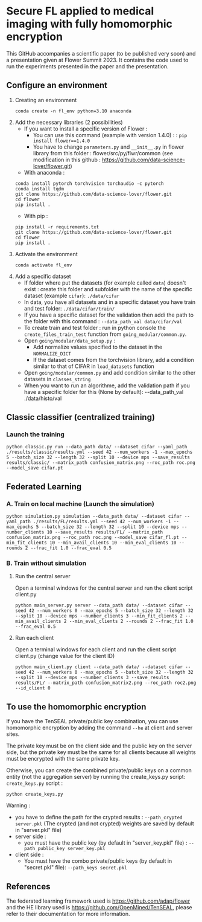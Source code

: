 # Secure FL applied to medical imaging with fully homomorphic encryption
This GitHub accompanies a scientific paper (to be published very soon) and a presentation given at Flower Summit 2023. 
It contains the code used to run the experiments presented in the paper and the presentation.
## Configure an environment
1. Creating an environment
    ```
    conda create -n fl_env python=3.10 anaconda
    ```
2. Add the necessary libraries (2 possibilities)
   - If you want to install a specific version of Flower :
      - You can use this command (example with version 1.4.0) : : `pip install flower==1.4.0` 
      - You have to change `parameters.py` and `__init__.py` in flower library from this folder : flower/src/py/flwr/common (see modification in this github : https://github.com/data-science-lover/flower.git)
   - With anaconda : 
   ```
   conda install pytorch torchvision torchaudio -c pytorch
   conda install tqdm
   git clone https://github.com/data-science-lover/flower.git
   cd flower
   pip install .
   ```
   - With pip :
   ```
   pip install -r requirements.txt
   git clone https://github.com/data-science-lover/flower.git
   cd flower
   pip install .
   ```
3. Activate the environment
   ```
   conda activate fl_env
   ```
4. Add a specific dataset
   - If folder where put the datasets (for example called `data`) doesn't exist : create this folder and subfolder with the name of the specific dataset (example `cifar`): `./data/cifar`
   - In data, you have all datasets and in a specific dataset you have train and test folder: `./data/cifar/train/` 
   - If you have a specific dataset for the validation then addi the path to the folder with this command : `--data_path_val data/cifar/val` 
   - To create train and test folder : run in python console the `create_files_train_test` function from `going_modular/common.py`.
   - Open `going/modular/data_setup.py` :
     - Add normalize values specified to the dataset in the `NORMALIZE_DICT`
     - If the dataset comes from the torchvision library, add a condition similar to that of CIFAR in `load_datasets` function
   - Open `going/modular/common.py` and add condition similar to the other datasets in `classes_string`
   - When you want to run an algorithme, add the validation path if you have a specific folder for this (None by default): --data_path_val ./data/histo/val
## Classic classifier (centralized training)
### Launch the training
```
python classic.py run --data_path data/ --dataset cifar --yaml_path ./results/classic/results.yml --seed 42 --num_workers -1 --max_epochs 5 --batch_size 32 --length 32 --split 10 --device mps --save_results results/classic/ --matrix_path confusion_matrix.png --roc_path roc.png --model_save cifar.pt
```
## Federated Learning
### A. Train on local machine (Launch the simulation)
```
python simulation.py simulation --data_path data/ --dataset cifar --yaml_path ./results/FL/results.yml --seed 42 --num_workers -1 --max_epochs 5 --batch_size 32 --length 32 --split 10 --device mps --number_clients 10 --save_results results/FL/ --matrix_path confusion_matrix.png --roc_path roc.png --model_save cifar_fl.pt --min_fit_clients 10 --min_avail_clients 10 --min_eval_clients 10 --rounds 2 --frac_fit 1.0 --frac_eval 0.5
```

### B. Train without simulation
1) Run the central server

   Open a terminal windows for the central server and run the client script client.py
   ```
   python main_server.py server --data_path data/ --dataset cifar --seed 42 --num_workers 0 --max_epochs 5 --batch_size 32 --length 32 --split 10 --device mps --number_clients 3 --min_fit_clients 2 --min_avail_clients 2 --min_eval_clients 2 --rounds 2 --frac_fit 1.0 --frac_eval 0.5
   ```
2) Run each client

   Open a terminal windows for each client and run the client script client.py (change value for the client ID) 
   ```
   python main_client.py client --data_path data/ --dataset cifar --seed 42 --num_workers 0 --max_epochs 5 --batch_size 32 --length 32 --split 10 --device mps --number_clients 3 --save_results results/FL/ --matrix_path confusion_matrix2.png --roc_path roc2.png --id_client 0
   ```

## To use the homomorphic encryption
If you have the TenSEAL private/public key combination, you can use homomorphic encryption by adding the command `--he` at client and server sites. 

The private key must be on the client side and the public key on the server side, but the private key must be the same for all clients because all weights must be encrypted with the same private key. 

Otherwise, you can create the combined private/public keys on a common entity (not the aggregation server) by running the create_keys.py script: `create_keys.py` script : 
```
python create_keys.py
```

Warning :
- you have to define the path for the crypted results : `--path_crypted server.pkl` (The crypted (and not crypted) weights are saved by default in "server.pkl" file)
- server side : 
  -  you must have the public key (by default in "server_key.pkl" file) : `--path_public_key server_key.pkl`
- client side : 
  - You must have the combo private/public keys (by default in "secret.pkl" file): `--path_keys secret.pkl`

## References

The federated learning framework used is https://github.com/adap/flower and the HE library used is https://github.com/OpenMined/TenSEAL, please refer to their documentation for more information.